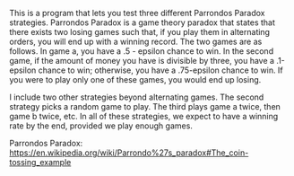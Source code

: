 This is a program that lets you test three different Parrondos Paradox strategies. Parrondos Paradox is a game theory paradox that states that there exists two losing games 
such that, if you play them in alternating orders, you will end up with a winning record. The two games are as follows. In game a, you have a .5 - epsilon chance to win. 
In the second game, if the amount of money you have is divisible by three, you have a .1-epsilon chance to win; otherwise, you have a .75-epsilon chance to win.
 If you were to play only one of these games, you would end up losing.

I include two other strategies beyond alternating games. The second strategy picks a random game to play. The third plays game a twice, then game b twice, etc. 
In all of these strategies, we expect to have a winning rate by the end, provided we play enough games. 

Parrondos Paradox: https://en.wikipedia.org/wiki/Parrondo%27s_paradox#The_coin-tossing_example